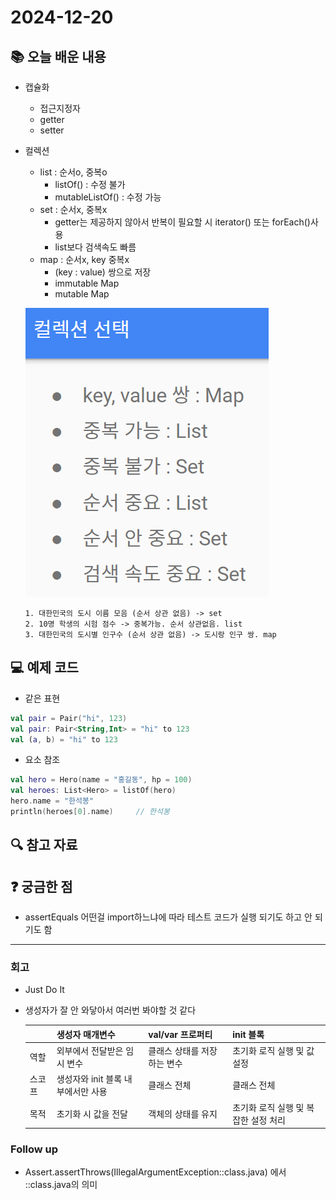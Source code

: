 # 2024-12-20

## 📚 오늘 배운 내용
- 캡슐화
  - 접근지정자
  - getter
  - setter
- 컬렉션
  - list : 순서o, 중복o
    - listOf() : 수정 불가
    - mutableListOf() : 수정 가능
  - set : 순서x, 중복x
    - getter는 제공하지 않아서 반복이 필요할 시 iterator() 또는 forEach()사용
    - list보다 검색속도 빠름
  - map : 순서x, key 중복x
    - (key : value) 쌍으로 저장
    - immutable Map
    - mutable Map
    
  ![img.png](img/img.png)

    ```text
  1. 대한민국의 도시 이름 모음 (순서 상관 없음) -> set
  2. 10명 학생의 시험 점수 -> 중복가능. 순서 상관없음. list
  3. 대한민국의 도시별 인구수 (순서 상관 없음) -> 도시랑 인구 쌍. map
    ```
## 💻 예제 코드
<!-- 실습한 코드나 예제를 추가 -->
- 같은 표현
```kotlin
val pair = Pair("hi", 123)
val pair: Pair<String,Int> = "hi" to 123
val (a, b) = "hi" to 123
```
- 요소 참조
```kotlin
val hero = Hero(name = "홍길동", hp = 100)
val heroes: List<Hero> = listOf(hero)
hero.name = "한석봉"
println(heroes[0].name)     // 한석봉
```

## 🔍 참고 자료

## ❓ 궁금한 점

- assertEquals 어떤걸 import하느냐에 따라 테스트 코드가 실행 되기도 하고 안 되기도 함

---

### 회고

- Just Do It
- 생성자가 잘 안 와닿아서 여러번 봐야할 것 같다

  | |생성자 매개변수|val/var 프로퍼티|init 블록|   
  |-|---|---|----|
  |역할|외부에서 전달받은 임시 변수|클래스 상태를 저장하는 변수|초기화 로직 실행 및 값 설정|
  |스코프|생성자와 init 블록 내부에서만 사용|클래스 전체|클래스 전체|
  |목적|초기화 시 값을 전달|객체의 상태를 유지|초기화 로직 실행 및 복잡한 설정 처리|
  
### Follow up

- Assert.assertThrows(IllegalArgumentException::class.java) 에서 ::class.java의 의미